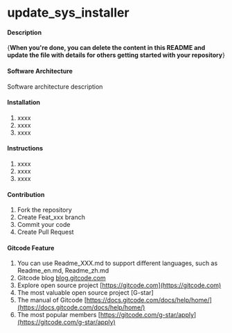 # update_sys_installer

#### Description
{**When you're done, you can delete the content in this README and update the file with details for others getting started with your repository**}

#### Software Architecture
Software architecture description

#### Installation

1.  xxxx
2.  xxxx
3.  xxxx

#### Instructions

1.  xxxx
2.  xxxx
3.  xxxx

#### Contribution

1.  Fork the repository
2.  Create Feat_xxx branch
3.  Commit your code
4.  Create Pull Request


#### Gitcode Feature

1.  You can use Readme\_XXX.md to support different languages, such as Readme\_en.md, Readme\_zh.md
2.  Gitcode blog [blog.gitcode.com](https://blog.gitcode.com)
3.  Explore open source project [https://gitcode.com](https://gitcode.com)
4.  The most valuable open source project [G-star]
5.  The manual of Gitcode [https://docs.gitcode.com/docs/help/home/](https://docs.gitcode.com/docs/help/home/)
6.  The most popular members  [https://gitcode.com/g-star/apply](https://gitcode.com/g-star/apply)
